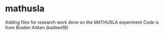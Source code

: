 # mathusla
Adding files for research work done on the MATHUSLA experiment
Code is from Braden Aitken (baitken18)
